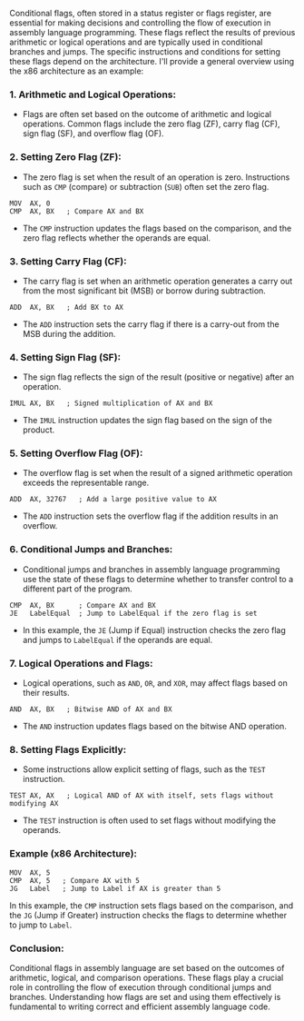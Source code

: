 Conditional flags, often stored in a status register or flags register, are essential for making decisions and controlling the flow of execution in assembly language programming. These flags reflect the results of previous arithmetic or logical operations and are typically used in conditional branches and jumps. The specific instructions and conditions for setting these flags depend on the architecture. I'll provide a general overview using the x86 architecture as an example:

### 1. **Arithmetic and Logical Operations:**

   - Flags are often set based on the outcome of arithmetic and logical operations. Common flags include the zero flag (ZF), carry flag (CF), sign flag (SF), and overflow flag (OF).

### 2. **Setting Zero Flag (ZF):**

   - The zero flag is set when the result of an operation is zero. Instructions such as `CMP` (compare) or subtraction (`SUB`) often set the zero flag.

   ```assembly
   MOV  AX, 0
   CMP  AX, BX   ; Compare AX and BX
   ```

   - The `CMP` instruction updates the flags based on the comparison, and the zero flag reflects whether the operands are equal.

### 3. **Setting Carry Flag (CF):**

   - The carry flag is set when an arithmetic operation generates a carry out from the most significant bit (MSB) or borrow during subtraction.

   ```assembly
   ADD  AX, BX   ; Add BX to AX
   ```

   - The `ADD` instruction sets the carry flag if there is a carry-out from the MSB during the addition.

### 4. **Setting Sign Flag (SF):**

   - The sign flag reflects the sign of the result (positive or negative) after an operation.

   ```assembly
   IMUL AX, BX   ; Signed multiplication of AX and BX
   ```

   - The `IMUL` instruction updates the sign flag based on the sign of the product.

### 5. **Setting Overflow Flag (OF):**

   - The overflow flag is set when the result of a signed arithmetic operation exceeds the representable range.

   ```assembly
   ADD  AX, 32767   ; Add a large positive value to AX
   ```

   - The `ADD` instruction sets the overflow flag if the addition results in an overflow.

### 6. **Conditional Jumps and Branches:**

   - Conditional jumps and branches in assembly language programming use the state of these flags to determine whether to transfer control to a different part of the program.

   ```assembly
   CMP  AX, BX      ; Compare AX and BX
   JE   LabelEqual  ; Jump to LabelEqual if the zero flag is set
   ```

   - In this example, the `JE` (Jump if Equal) instruction checks the zero flag and jumps to `LabelEqual` if the operands are equal.

### 7. **Logical Operations and Flags:**

   - Logical operations, such as `AND`, `OR`, and `XOR`, may affect flags based on their results.

   ```assembly
   AND  AX, BX   ; Bitwise AND of AX and BX
   ```

   - The `AND` instruction updates flags based on the bitwise AND operation.

### 8. **Setting Flags Explicitly:**

   - Some instructions allow explicit setting of flags, such as the `TEST` instruction.

   ```assembly
   TEST AX, AX   ; Logical AND of AX with itself, sets flags without modifying AX
   ```

   - The `TEST` instruction is often used to set flags without modifying the operands.

### **Example (x86 Architecture):**

```assembly
MOV  AX, 5
CMP  AX, 5   ; Compare AX with 5
JG   Label   ; Jump to Label if AX is greater than 5
```

In this example, the `CMP` instruction sets flags based on the comparison, and the `JG` (Jump if Greater) instruction checks the flags to determine whether to jump to `Label`.

### **Conclusion:**

Conditional flags in assembly language are set based on the outcomes of arithmetic, logical, and comparison operations. These flags play a crucial role in controlling the flow of execution through conditional jumps and branches. Understanding how flags are set and using them effectively is fundamental to writing correct and efficient assembly language code.
